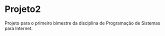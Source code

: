 # Projeto2
Projeto para o primeiro bimestre da disciplina de Programação de Sistemas para Internet.
